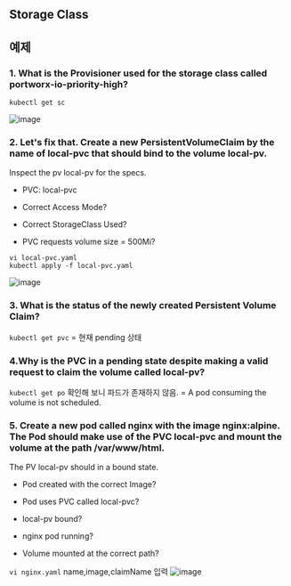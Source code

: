 ## Storage Class

## 예제

### 1. What is the Provisioner used for the storage class called portworx-io-priority-high?

```
kubectl get sc
```
![image](https://user-images.githubusercontent.com/81672260/172530850-60b60448-3720-4e03-ad64-8882aa690141.png)


### 2. Let's fix that. Create a new PersistentVolumeClaim by the name of local-pvc that should bind to the volume local-pv.

Inspect the pv local-pv for the specs.

- PVC: local-pvc

- Correct Access Mode?

- Correct StorageClass Used?

- PVC requests volume size = 500Mi?

```
vi local-pvc.yaml
kubectl apply -f local-pvc.yaml
```
![image](https://user-images.githubusercontent.com/81672260/172531556-96b48935-7c22-409f-b87c-7e0ff00a736f.png)

### 3. What is the status of the newly created Persistent Volume Claim?
`kubectl get pvc`
= 현재 pending 상태

### 4.Why is the PVC in a pending state despite making a valid request to claim the volume called local-pv?

`kubectl get po` 확인해 보니 파드가 존재하지 않음.
= A pod consuming the volume is not scheduled.

### 5. Create a new pod called nginx with the image nginx:alpine. The Pod should make use of the PVC local-pvc and mount the volume at the path /var/www/html.

The PV local-pv should in a bound state.

- Pod created with the correct Image?

- Pod uses PVC called local-pvc?

- local-pv bound?

- nginx pod running?

- Volume mounted at the correct path?

`vi nginx.yaml`
name,image,claimName 입력
![image](https://user-images.githubusercontent.com/81672260/172532616-57569f21-121a-4f44-bc1e-41ecb434f59a.png)


